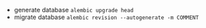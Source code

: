 - generate database `alembic upgrade head`
- migrate database `alembic revision --autogenerate -m COMMENT`
